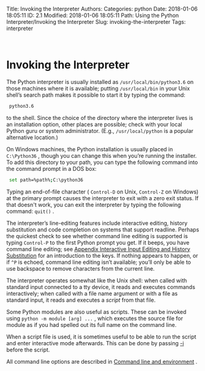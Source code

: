 Title: Invoking the Interpreter
Authors: 
Categories: python
Date: 2018-01-06 18:05:11
ID: 2.1
Modified: 2018-01-06 18:05:11
Path: Using the Python Interpreter/Invoking the Interpreter
Slug: invoking-the-interpreter
Tags: interpreter

<a id="invoking-the-interpreter" style="width:0;height:0;margin:0;padding:0;">&zwnj;</a>

# Invoking the Interpreter

The Python interpreter is usually installed as  ```/usr/local/bin/python3.6```  on those machines where it is available; putting  ```/usr/local/bin```  in your Unix shell’s search path makes it possible to start it by typing the command:

```bash
 python3.6
```

to the shell. Since the choice of the directory where the interpreter lives is an installation option, other places are possible; check with your local Python guru or system administrator. (E.g.,  ```/usr/local/python```  is a popular alternative location.)

On Windows machines, the Python installation is usually placed in  ```C:\Python36``` , though you can change this when you’re running the installer. To add this directory to your path, you can type the following command into the command prompt in a DOS box:

```bash
 set path=%path%;C:\python36
```

Typing an end-of-file character ( ```Control-D```  on Unix,  ```Control-Z```  on Windows) at the primary prompt causes the interpreter to exit with a zero exit status. If that doesn't work, you can exit the interpreter by typing the following command:  ```quit()``` .

The interpreter’s line-editing features include interactive editing, history substitution and code completion on systems that support readline. Perhaps the quickest check to see whether command line editing is supported is typing  ```Control-P```  to the first Python prompt you get. If it beeps, you have command line editing; see  [Appendix Interactive Input Editing and History Substitution](https://docs.python.org/3/tutorial/interactive.html#tut-interacting)  for an introduction to the keys. If nothing appears to happen, or if  ```^P```  is echoed, command line editing isn’t available; you’ll only be able to use backspace to remove characters from the current line.

The interpreter operates somewhat like the Unix shell: when called with standard input connected to a tty device, it reads and executes commands interactively; when called with a file name argument or with a file as standard input, it reads and executes a  *script*  from that file.

Some Python modules are also useful as scripts. These can be invoked using  ```python -m module [arg] ...``` ,  which executes the source file for module as if you had spelled out its full name on the command line.

When a script file is used, it is sometimes useful to be able to run the script and enter interactive mode afterwards. This can be done by passing  [-i](https://docs.python.org/3/using/cmdline.html#cmdoption-i)  before the script.

All command line options are described in  [Command line and environment](https://docs.python.org/3/using/cmdline.html#using-on-general) .
